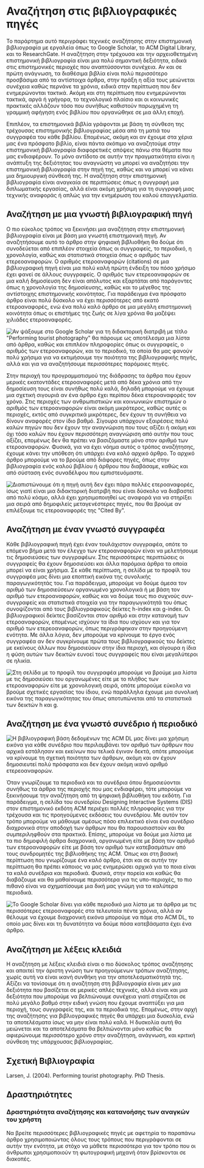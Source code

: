 # Αναζήτηση στις βιβλιογραφικές πηγές

Το παράρτημα αυτό περιγράφει τεχνικές αναζήτησης στην επιστημονική βιβλιογραφία με εργαλεία όπως το Google Scholar, το ACM Digital Library, και το ResearchGate. Η αναζήτηση στην τρέχουσα και την αρχειοθετημένη επιστημονική βιβλιογραφία είναι μια πολύ σημαντική δεξιότητα, ειδικά στις επιστημονικές περιοχές που αναπτύσσονται συνέχεια. Αν και σε πρώτη ανάγνωση, τα διαθέσιμα  βιβλία είναι πολύ περισσότερο προσβάσιμα από τα αντίστοιχα άρθρα, στην πράξη η αξία τους μειώνεται συνέχεια καθώς περνάνε τα χρόνια, ειδικά στην περίπτωση που δεν ενημερώνονται τακτικά. Ακόμη και στη περίπτωση που ενημερώνονται τακτικά, αργά ή γρήγορα, το τεχνολογικό πλαίσιο και οι κοινωνικές πρακτικές αλλάζουν τόσο που συνήθως καθιστούν παρωχημένη τη γραμμική αφήγηση ενός βιβλίου που οργανώθηκε σε μια άλλη εποχή.

Επιπλέον, τα επιστημονικά βιβλία γράφονται με βάση τη σύνθεση της τρέχουσας επιστημονικής βιβλιογραφίας μέσα από τη ματιά του συγγραφέα του κάθε βιβλίου. Επομένως, ακόμη και αν έχουμε στα χέρια μας ένα πρόσφατο βιβλίο, είναι πάντα σκόπιμο να αναζητούμε στην επιστημονική βιβλιογραφία διαφορετικές απόψεις πάνω στα θέματα που μας ενδιαφέρουν. Το μόνο αντίδοτο σε αυτήν την πραγματικότητα είναι η ανάπτυξη της δεξιότητας του αναγνώστη να μπορεί να αναζητήσει την επιστημονική βιβλιογραφία στην πηγή της, καθώς και να μπορεί να κάνει μια δημιουργική σύνθεσή της. Η αναζήτηση στην επιστημονική βιβλιογραφία είναι αναγκαία σε περιπτώσεις όπως η συγγραφή μια διπλωματικής εργασίας, αλλά είναι ακόμη χρήσιμη για τη συγγραφή μιας τεχνικής αναφοράς ή απλώς για την ενημέρωση του καλού επαγγελματία.

## Αναζήτηση με μια γνωστή βιβλιογραφική πηγή

Ο πιο εύκολος τρόπος να ξεκινήσει μια αναζήτηση στην επιστημονική βιβλιογραφία είναι με βάση μια γνωστή επιστημονική πηγή. Αν αναζητήσουμε αυτό το άρθρο στην ψηφιακή βιβλιοθήκη θα δούμε ότι συνοδεύεται από επιπλέον στοιχεία όπως οι συγγραφείς, το περιοδικό, η χρονολογία, καθώς και στατιστικά στοιχεία όπως ο αριθμός των ετερεοαναφορών. Ο αριθμός ετεροαναφορών (citations) σε μια βιβλιογραφική πηγή είναι μια πολύ καλή πρώτη ένδειξη του πόσο χρήσιμο έχει φανεί σε άλλους συγγραφείς. Ο αριθμός των ετερεοαναφορών σε μια καλή δημοσίευση δεν είναι απόλυτος και εξαρτάται από παράγοντες όπως η χρονολογία της δημοσίευσης, καθώς και το μέγεθος της αντίστοιχης επιστημονικής κοινότητας. Για παράδειγμα ένα πρόσφατο άρθρο είναι πολύ δύσκολο να έχει περισσότερες από εκατό ετεροαναφορές, ενώ ένα πολύ καλό άρθρο σε μια μεγάλη επιστημονική κοινότητα όπως οι επιστήμες της ζωής σε λίγα χρόνια θα μαζέψει χιλιάδες ετεροαναφορές.

![Αν ψάξουμε στο Google Scholar για τη διδακτορική διατριβή με τίτλο "Performing tourist photography" θα πάρουμε ως αποτέλεσμα μια λίστα από άρθρα, καθώς και επιπλέον πληροφορίες όπως οι συγγραφείς, ο αριθμός των ετεροαναφορών, και το περιοδικό, τα οποία θα μας φανούν πολύ χρήσιμα για να εκτιμήσουμε την ποιότητα της βιβλιογραφικής πηγής, αλλά και για να αναζητήσουμε περισσότερες παρόμοιες πηγές.](/images/appendices/scholar-title.png)

Στην περιοχή του προγραμματισμού της διάδρασης τα άρθρα που έχουν μερικές εκατοντάδες ετεροαναφορές μετά από δέκα χρόνια από την δημοσίευση τους είναι συνήθως πολύ καλά, δηλαδή μπορούμε να έχουμε μια σχετική σιγουριά αν ένα άρθρο έχει περίπου δέκα ετεροαναφορές τον χρόνο. Στις περιοχές των ανθρωπιστικών και κοινωνικών επιστημών ο αριθμός των ετεροαναφορών είναι ακόμη μικρότερος, καθώς αυτές οι περιοχές, εκτός από συγκριτικά μικρότερες, δεν έχουν τη συνήθεια να δίνουν αναφορές στον ίδιο βαθμό. Σίγουρα υπάρχουν εξαιρέσεις πολύ καλών πηγών που δεν έχουν την αναγνώριση που τους αξίζει ή ακόμη και όχι τόσο καλών που έχουν περισσότερη αναγνώριση από αυτήν που τους αξίζει, επομένως δεν θα πρέπει να βασιζόμαστε μόνο στον αριθμό των ετεροαναφορών. Φυσικά, για να έχει νόημα αυτός ο τρόπος αναζήτησης, έχουμε κάνει την υπόθεση ότι υπάρχει ένα καλό αρχικό άρθρο. Το αρχικό άρθρο μπορούμε να το βρούμε από διάφορες πηγές, όπως στην βιβλιογραφία ενός καλού βιβλίου ή άρθρου που διαβάσαμε, καθώς και από σύσταση ενός συναδέλφου που εμπιστευόμαστε.

![Διαπιστώνουμε ότι η πηγή αυτή δεν έχει πάρα πολλές ετεροαναφορές, ίσως γιατί είναι μια διδακτορική διατριβή που είναι δύσκολο να διαβαστεί από πολύ κόσμο, αλλά έχει χρησιμοποιηθεί ως αναφορά για να στηρίξει μια σειρά από δημοφιλείς μεταγενέστερες πηγές, που θα βρούμε αν επιλέξουμε τις ετεροαναφορές της "Cited By".](/images/appendices/cited-by.png)

## Αναζήτηση με έναν γνωστό συγγραφέα

Κάθε βιβλιογραφική πηγή έχει έναν τουλάχιστον συγγραφέα, οπότε το επόμενο βήμα μετά τον έλεγχο των ετεροαναφορών είναι να μελετήσουμε τις δημοσιεύσεις των συγγραφέων. Στις περισσότερες περιπτώσεις οι συγγραφείς θα έχουν δημοσιεύσει και άλλα παρόμοια άρθρα τα οποία μπορεί να είναι χρήσιμα. Σε κάθε περίπτωση, η σελίδα με το προφίλ του συγγραφέα μας δίνει μια εποπτική εικόνα της συνολικής παραγωγικότητάς του. Για παράδειγμα, μπορούμε να δούμε άμεσα τον αριθμό των δημοσιεύσεων οργανωμένο χρονολογικά ή με βάση τον αριθμό των ετεροαναφορών, καθώς και να δούμε τους πιο συχνούς συν-συγγραφείς και στατιστικά στοιχεία για την παραγωγικότητά του όπως συνοψίζονται από τους βιβλιογραφικούς δείκτες h-index και g-index. Οι βιβλιογραφικοί δείκτες βασίζονται στον αριθμό και στην κατανομή των ετεροαναφορών, επομένως ισχύουν τα ίδια που ισχύουν και για τον αριθμό των ετερεοαναφορών, όπως περιγράφηκαν στην προηγούμενη ενότητα. Με άλλα λόγια, δεν μπορούμε να κρίνουμε το έργο ενός συγγραφέα αν δεν συγκρίνουμε πρώτα τους βιβλιογραφικούς του δείκτες με εκείνους άλλων που δημοσιεύουν στην ίδια περιοχή, και σίγουρα η ίδια η φύση αυτών των δεικτών ευνοεί τους συγγραφείς που είναι μεγαλύτεροι σε ηλικία.

![Στη σελίδα με το προφίλ του συγγραφέα μπορούμε να βρούμε μια λίστα με τις δημοσιεύσει του οργανωμένες είτε με το πλήθος των ετεροαναφορών είτε με χρονολογική σειρά, οπότε μπορούμε εύκολα να βρούμε σχετικές εργασίας του ίδιου, ενώ παράλληλα έχουμε μια συνολική εικόνα της παραγωγικότητας του όπως αποτυπώνεται από τα στατιστικά των δεικτών h και g.](/images/appendices/scholar-profile.png)



## Αναζήτηση με ένα γνωστό συνέδριο ή περιοδικό

![Η βιβλιογραφική βάση δεδομένων της ACM DL μας δίνει μια χρήσιμη εικόνα για κάθε συνέδριο που περιλαμβάνει τον αριθμό των άρθρων που αρχικά εστάλησαν και εκείνων που τελικά έγιναν δεκτά, οπότε μπορούμε να κρίνουμε τη σχετική ποιότητα των άρθρων, ακόμη και αν έχουν δημοσιευτεί πολύ πρόσφατα και δεν έχουν ακόμη ικανό αριθμό ετερεοαναφορών.](/images/appendices/venue-years.png)

Όταν γνωρίζουμε τα περιοδικά και τα συνέδρια όπου δημοσιεύονται συνήθως τα άρθρα της περιοχής που μας ενδιαφέρει, τότε μπορούμε να ξεκινήσουμε την αναζήτηση από τη ψηφιακή βιβλιοθήκη του εκδότη. Για παράδειγμα, η σελίδα του συνεδρίου Designing Interactive Systems (DIS) στον επιστημονικό εκδότη ACM περιέχει πολλές πληροφορίες για την τρέχουσα και τις προηγούμενες εκδόσεις του συνεδρίου. Με αυτόν τον τρόπο μπορούμε να μάθουμε αμέσως πόσο επιλεκτικό είναι ένα συνέδριο διαχρονικά στην αποδοχή των άρθρων που θα παρουσιαστούν και θα συμπεριληφθούν στα πρακτικά. Επίσης, μπορούμε να δούμε μια λίστα με τα πιο δημοφιλή άρθρα διαχρονικά, οργανωμένη είτε με βάση τον αριθμό των ετεροαναφορών είτε με βάση τον αριθμό των κατεβασμάτων από τους συνδρομητές της βιβλιοθήκης της ACM. Όπως και στη βασική περίπτωση που γνωρίζουμε ένα καλό άρθρο, έτσι και σε αυτήν την περίπτωση θα πρέπει κάποιος να μας ενημερώσει αρχικά για το ποια είναι τα καλά συνέδρια και περιοδικά. Φυσικά, στην πορεία και καθώς θα διαβάζουμε και θα μαθαίνουμε περισσότερα για τις υπο-περιοχές, το πιο πιθανό είναι να σχηματίσουμε μια δική μας γνώμη για τα καλύτερα περιοδικά.

![Το Google Scholar δίνει για κάθε περιοδικό μια λίστα με τα άρθρα με τις περισσότερες ετεροαναφορές στα τελευταία πέντε χρόνια, αλλά αν θέλουμε να έχουμε διαχρονική εικόνα μπορούμε να πάμε στο ACM DL, το οποίο μας δίνει και τη δυνατότητα να δούμε πόσα κατεβάσματα έχει ένα άρθρο.](/images/appendices/most-cited.png)

## Αναζήτηση με λέξεις κλειδιά

Η αναζήτηση με λέξεις κλειδιά είναι ο πιο δύσκολος τρόπος αναζήτησης και απαιτεί την άριστη γνώση των προηγούμενων τρόπων αναζήτησης, χωρίς αυτή να είναι ικανή συνθήκη για την αποτελεσματικότητά της. Αξίζει να τονίσουμε ότι η αναζήτηση στη βιβλιογραφία είναι μεν μια δεξιότητα που βασίζεται σε μερικές απλές τεχνικές, αλλά είναι και μια δεξιότητα που μπορούμε να βελτιώνουμε συνέχεια γιατί στηρίζεται σε πολύ μεγάλο βαθμό στην ειδική γνώση που έχουμε αναπτύξει για μια περιοχή, τους συγγραφείς της, και τα περιοδικά της. Επομένως, στην αρχή της αναζήτησης για βιβλιογραφικές πηγές θα υπάρχει μια δυσκολία, ενώ τα αποτελέσματα ίσως να μην είναι πολύ καλά. Η δυσκολία αυτή θα μειώνεται και τα αποτελέσματα θα βελτιώνονται μόνο καθώς θα αφιερώνουμε περισσότερο χρόνο στην αναζήτηση, ανάγνωση, και κριτική σύνθεση της υπάρχουσας βιβλιογραφίας.

## Σχετική Βιβλιογραφία

Larsen, J. (2004). Performing tourist photography. PhD Thesis.

## Δραστηριότητες

### Δραστηριότητα αναζήτησης και κατανοήσης των αναγκών του χρήστη

Να βρείτε περισσότερες βιβλιογραφικές πηγές με αφετηρία το παραπάνω άρθρο χρησιμοποιώντας όλους τους τρόπους που περιγράφονται σε αυτήν την ενότητα, με στόχο να μάθετε περισσότερα για τον τρόπο που οι άνθρωποι χρησιμοποιούν τη φωτογραφική μηχανή όταν βρίσκονται σε διακοπές.

